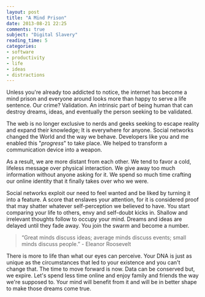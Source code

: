 ```yaml
---
layout: post
title: "A Mind Prison"
date: 2013-08-21 22:25
comments: true
subject: "Digital Slavery"
reading_time: 5
categories: 
- software
- productivity
- life
- ideas
- distractions
---
```

Unless you're already too addicted to notice, the internet has become a mind prison and everyone around looks more than happy to serve a life sentence. Our crime? Validation. An intrinsic part of being human that can destroy dreams, ideas, and eventually the person seeking to be validated.

The web is no longer exclusive to nerds and geeks seeking to escape reality and expand their knowledge; It is everywhere for anyone. Social networks changed the World and the way we behave. Developers like you and me enabled this "*progress*" to take place. We helped to transform a communication device into a weapon. 

As a result, we are more distant from each other. We tend to favor a cold, lifeless message over physical interaction. We give away too much information without anyone asking for it. We spend so much time crafting our online identity that it finally takes over who we were.

Social networks exploit our need to feel wanted and be liked by turning it into a feature. A score that enslaves your attention, for it is considered proof that may shatter whatever self-perception we believed to have. You start comparing your life to others, envy and self-doubt kicks in. Shallow and irrelevant thoughts follow to occupy your mind. Dreams and ideas are delayed until they fade away. You join the swarm and become a number.

>“Great minds discuss ideas; average minds discuss events; small minds discuss people.” - Eleanor Roosevelt

There is more to life than what our eyes can perceive. Your DNA is just as unique as the circumstances that led to your existence and you can't change that. The time to move forward is now. Data can be conserved but, we expire. Let's spend less time online and enjoy family and friends the way we're supposed to. Your mind will benefit from it and will be in better shape to make those dreams come true.